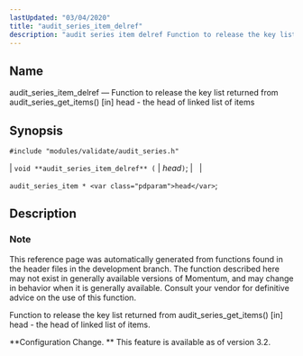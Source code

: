 ```yaml
---
lastUpdated: "03/04/2020"
title: "audit_series_item_delref"
description: "audit series item delref Function to release the key list returned from audit series get items in head the head of linked list of items void audit series item delref head audit series item head This reference page was automatically generated from functions found in the header files in the..."
---
```


<a name="apis.audit_series_item_delref"></a> 
## Name

audit_series_item_delref — Function to release the key list returned from audit_series_get_items() [in] head - the head of linked list of items

## Synopsis

`#include "modules/validate/audit_series.h"`

| `void **audit_series_item_delref** (` | <var class="pdparam">head</var>`)`; |   |

`audit_series_item * <var class="pdparam">head</var>`;<a name="idp47241888"></a> 
## Description

### Note

This reference page was automatically generated from functions found in the header files in the development branch. The function described here may not exist in generally available versions of Momentum, and may change in behavior when it is generally available. Consult your vendor for definitive advice on the use of this function.

Function to release the key list returned from audit_series_get_items() [in] head - the head of linked list of items.

**Configuration Change. ** This feature is available as of version 3.2.